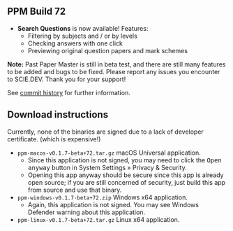 ## PPM Build 72

- **Search Questions** is now available! Features:
  - Filtering by subjects and / or by levels
  - Checking answers with one click
  - Previewing original question papers and mark schemes

**Note:** Past Paper Master is still in beta test, and there are still many features to be added and bugs to be fixed. Please report any issues you encounter to SCIE.DEV. Thank you for your support!

See [commit history](https://github.com/SCIEDEV/PastPaperMaster/commits/main) for further information.

## Download instructions

Currently, none of the binaries are signed due to a lack of developer certificate. (which is expensive!)

- `ppm-macos-v0.1.7-beta+72.tar.gz` macOS Universal application.
  - Since this application is not signed, you may need to click the <kbd>Open anyway</kbd> button in System Settings » Privacy & Security.
  - Opening this app anyway should be secure since this app is already open source; if you are still concerned of security, just build this app from source and use that binary.
- `ppm-windows-v0.1.7-beta+72.zip` Windows x64 application.
  - Again, this application is not signed. You may see Windows Defender warning about this application.
- `ppm-linux-v0.1.7-beta+72.tar.gz` Linux x64 application.
